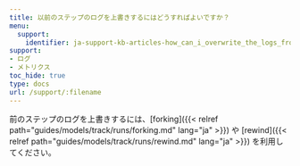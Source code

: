 ```yaml
---
title: 以前のステップのログを上書きするにはどうすればよいですか？
menu:
  support:
    identifier: ja-support-kb-articles-how_can_i_overwrite_the_logs_from_previous_steps
support:
- ログ
- メトリクス
toc_hide: true
type: docs
url: /support/:filename
---
```


前のステップのログを上書きするには、[forking]({{< relref path="guides/models/track/runs/forking.md" lang="ja" >}}) や [rewind]({{< relref path="guides/models/track/runs/rewind.md" lang="ja" >}}) を利用してください。